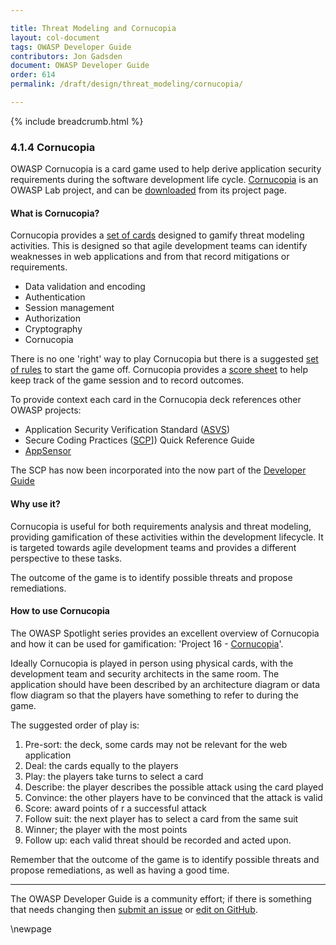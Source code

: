 ```yaml
---

title: Threat Modeling and Cornucopia
layout: col-document
tags: OWASP Developer Guide
contributors: Jon Gadsden
document: OWASP Developer Guide
order: 614
permalink: /draft/design/threat_modeling/cornucopia/

---
```


{% include breadcrumb.html %}

### 4.1.4 Cornucopia

OWASP Cornucopia is a card game used to help derive application security requirements
during the software development life cycle.
[Cornucopia][cornucopia] is an OWASP Lab project, and can be [downloaded][cornucopia-cards] from its project page.

#### What is Cornucopia?

Cornucopia provides a [set of cards][cornucopia-cards] designed to gamify threat modeling activities.
This is designed so that agile development teams can identify weaknesses in web applications
and from that record mitigations or requirements.

* Data validation and encoding
* Authentication
* Session management
* Authorization
* Cryptography
* Cornucopia

There is no one 'right' way to play Cornucopia but there is a suggested [set of rules][cornucopia-play]
to start the game off.
Cornucopia provides a [score sheet][cornucopia-score] to help keep track of the game session and to record outcomes.

To provide context each card in the Cornucopia deck references other OWASP projects:

* Application Security Verification Standard ([ASVS][asvs])
* Secure Coding Practices ([SCP][scp-v21]]) Quick Reference Guide
* [AppSensor][appsensor]

The SCP has now been incorporated into the now part of the [Developer Guide](../02-web-app-checklist/toc.md)

#### Why use it?

Cornucopia is useful for both requirements analysis and threat modeling,
providing gamification of these activities within the development lifecycle.
It is targeted towards agile development teams and provides a different perspective to these tasks.

The outcome of the game is to identify possible threats and propose remediations.

#### How to use Cornucopia

The OWASP Spotlight series provides an excellent overview of Cornucopia and how it can be used for gamification:
'Project 16 - [Cornucopia][spotlight16]'.

Ideally Cornucopia is played in person using physical cards,
with the development team and security architects in the same room.
The application should have been described by an architecture diagram or data flow diagram
so that the players have something to refer to during the game.

The suggested order of play is:

1. Pre-sort: the deck, some cards may not be relevant for the web application
2. Deal: the cards equally to the players
3. Play: the players take turns to select a card
4. Describe: the player describes the possible attack using the card played
5. Convince: the other players have to be convinced that the attack is valid
6. Score: award points of r a successful attack
7. Follow suit: the next player has to select a card from the same suit
8. Winner; the player with the most points
9. Follow up: each valid threat should be recorded and acted upon.

Remember that the outcome of the game is to identify possible threats and propose remediations,
as well as having a good time.

----

The OWASP Developer Guide is a community effort; if there is something that needs changing
then [submit an issue][issue060104] or [edit on GitHub][edit060104].

[appsensor]: https://owasp.org/www-project-appsensor/
[asvs]: https://owasp.org/www-project-application-security-verification-standard/
[cornucopia]: https://owasp.org/www-project-cornucopia/
[cornucopia-cards]: https://owasp.org/www-project-cornucopia#div-cards
[cornucopia-score]: https://owasp.org/www-project-cornucopia/assets/files/Cornucopia-scoresheet.pdf
[cornucopia-play]: https://owasp.org/www-project-cornucopia#div-play
[edit060104]: https://github.com/OWASP/www-project-developer-guide/blob/main/draft/06-design/01-threat-modeling/04-cornucopia.md
[issue060104]: https://github.com/OWASP/www-project-developer-guide/issues/new?labels=content&template=request.md&title=Update:%2006-design/01-threat-modeling/04-cornucopia
[scp-v21]: https://owasp.org/www-project-secure-coding-practices-quick-reference-guide/assets/docs/OWASP_SCP_Quick_Reference_Guide_v21.pdf
[spotlight16]: https://youtu.be/NesxjEGX58s

\newpage
